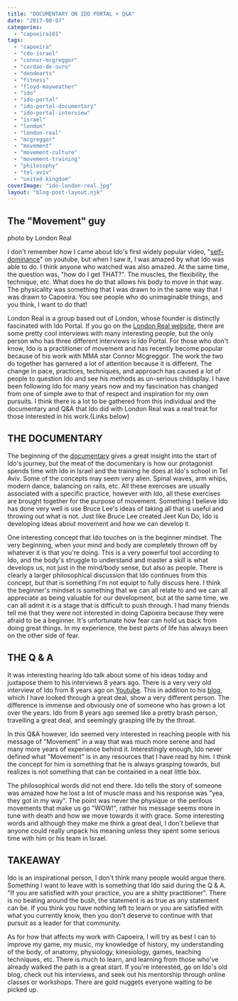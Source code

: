 ```yaml
---
title: "DOCUMENTARY ON IDO PORTAL + Q&A"
date: "2017-08-07"
categories: 
  - "capoeira101"
tags: 
  - "capoeira"
  - "cdo-israel"
  - "connor-mcgreggor"
  - "cordao-de-ouro"
  - "dendearts"
  - "fitness"
  - "floyd-mayweather"
  - "ido"
  - "ido-portal"
  - "ido-portal-documentary"
  - "ido-portal-interview"
  - "israel"
  - "london"
  - "london-real"
  - "mcgreggor"
  - "movement"
  - "movement-culture"
  - "movement-training"
  - "philosophy"
  - "tel-aviv"
  - "united-kingdom"
coverImage: "ido-london-real.jpg"
layout: "blog-post-layout.njk"
---
```


## The "Movement" guy

photo by London Real

I don't remember how I came about Ido's first widely popular video, "[self-dominance](https://www.youtube.com/watch?v=6_eTg6gMTE0)" on youtube, but when I saw it, I was amazed by what Ido was able to do. I think anyone who watched was also amazed. At the same time, the question was, "how do I get THAT?". The muscles, the flexibility, the technique, etc. What does he do that allows his body to move in that way. The physicality was something that I was drawn to in the same way that I was drawn to Capoeira. You see people who do unimaginable things, and you think, I want to do that!

London Real is a group based out of London, whose founder is distinctly fascinated with Ido Portal. If you go on the [London Real website](https://londonreal.tv/), there are some pretty cool interviews with many interesting people, but the only person who has three different interviews is Ido Portal. For those who don't know, Ido is a practitioner of movement and has recently become popular because of his work with MMA star Connor Mcgreggor. The work the two do together has garnered a lot of attention because it is different. The change in pace, practices, techniques, and approach has caused a lot of people to question Ido and see his methods as un-serious childsplay. I have been following Ido for many years now and my fascination has changed from one of simple awe to that of respect and inspiration for my own pursuits. I think there is a lot to be gathered from this individual and the documentary and Q&A that Ido did with London Real was a real treat for those interested in his work.(Links below)

## THE DOCUMENTARY

The beginning of the [documentary](https://londonreal.tv/ido-portal-just-move-documentary-full-movie/) gives a great insight into the start of Ido's journey, but the meat of the documentary is how our protagonist spends time with Ido in Israel and the training he does at Ido's school in Tel Aviv. Some of the concepts may seem very alien. Spinal waves, arm whips, modern dance, balancing on rails, etc. All these exercises are usually associated with a specific practice, however with Ido, all these exercises are brought together for the purpose of movement. Something I believe Ido has done very well is use Bruce Lee's ideas of taking all that is useful and throwing out what is not. Just like Bruce Lee created Jeet Kun Do, Ido is developing ideas about movement and how we can develop it.

One interesting concept that Ido touches on is the beginner mindset. The very beginning, when your mind and body are completely thrown off by whatever it is that you're doing. This is a very powerful tool according to Ido, and the body's struggle to understand and master a skill is what develops us, not just in the mind/body sense, but also as people. There is clearly a larger philosophical discussion that Ido continues from this concept, but that is something I'm not equipt to fully discuss here. I think the beginner's mindset is something that we can all relate to and we can all appreciate as being valuable for our development, but at the same time, we can all admit it is a stage that is difficult to push through. I had many friends tell me that they were not interested in doing Capoeira because they were afraid to be a beginner. It's unfortunate how fear can hold us back from doing great things. In my experience, the best parts of life has always been on the other side of fear.

## THE Q & A

It was interesting hearing Ido talk about some of his ideas today and juxtapose them to his interviews 8 years ago. There is a very very old interview of Ido from 8 years ago on [Youtube](https://www.youtube.com/watch?v=A6l6iu9IxRA). This in addition to his [blog](http://idoportal.blogspot.com/), which I have looked through a great deal, show a very different person. The difference is immense and obviously one of someone who has grown a lot over the years. Ido from 8 years ago seemed like a pretty brash person, travelling a great deal, and seemingly grasping life by the throat.

In this Q&A however, Ido seemed very interested in reaching people with his message of "Movement" in a way that was much more serene and had many more years of experience behind it. Interestingly enough, Ido never defined what "Movement" is in any resources that I have read by him. I think the concept for him is something that he is always grasping towards, but realizes is not something that can be contained in a neat little box.

The philosophical words did not end there. Ido tells the story of someone was amazed how he lost a lot of muscle mass and his response was "yea, they got in my way". The point was never the physique or the  perilous movements that make us go "WOW!", rather his message seems more in tune with death and how we move towards it with grace. Some interesting words and although they make me think a great deal, I don't believe that anyone could really unpack his meaning unless they spent some serious time with him or his team in Israel.

## TAKEAWAY

Ido is an inspirational person, I don't think many people would argue there. Something I want to leave with is something that Ido said during the Q & A. "If you are satisfied with your practice, you are a shitty practitioner". There is no beating around the bush, the statement is as true as any statement can be. If you think you have nothing left to learn or you are satisfied with what you currently know, then you don't deserve to continue with that pursuit as a leader for that community.

As for how that affects my work with Capoeira, I will try as best I can to improve my game, my music, my knowledge of history, my understanding of the body, of anatomy, physiology, kinesiology, games, teaching techniques, etc. There is much to learn, and learning from those who've already walked the path is a great start. If you're interested, go on Ido's old blog, check out his interviews, and seek out his mentorship through online classes or workshops. There are gold nuggets everyone waiting to be picked up.